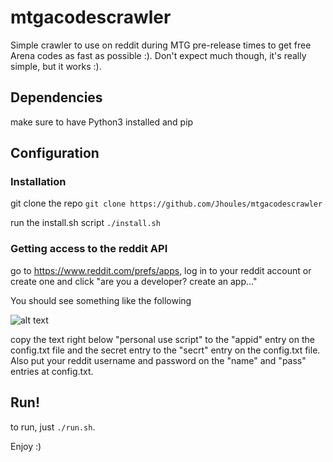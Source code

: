 # mtgacodescrawler
Simple crawler to use on reddit during MTG pre-release times to get free Arena codes as fast as possible :). Don't expect much though, it's really simple, but it works :).

## Dependencies

make sure to have Python3 installed and pip

## Configuration

### Installation

git clone the repo `git clone https://github.com/Jhoules/mtgacodescrawler`

run the install.sh script `./install.sh`

### Getting access to the reddit API

go to https://www.reddit.com/prefs/apps, log in to your reddit account or create one and click "are you a developer? create an app..."

You should see something like the following

![alt text][img]

[img]: https://camo.githubusercontent.com/98b9844a49d3ac72cbabaa394069349c22a84bb68304668c47a0ad61f5c63416/687474703a2f2f692e696d6775722e636f6d2f65326b4f5231612e706e67 "image"

copy the text right below "personal use script" to the "appid" entry on the config.txt file and the secret entry to the "secrt" entry on the config.txt file. Also put your
reddit username and password on the "name" and "pass" entries at config.txt.

## Run!

to run, just `./run.sh`.

Enjoy :)
